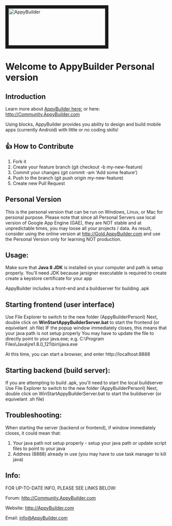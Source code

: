 <img src="https://github.com/AppyBuilder/AppyBuilder-Source/blob/master/appinventor/aiplayapp/assets/Title.png" alt="AppyBuilder" width="301" height="115" border="10" />

# Welcome to AppyBuilder Personal version

## Introduction

Learn more about [AppyBuilder here:](http://help.AppyBuilder.com) or here: http://Community.AppyBuilder.com

Using blocks, AppyBuilder provides you ability to design and build mobile apps (currently Android) with little or no coding skills!
<img src="https://help.appybuilder.com/assets/tutRatingBar3.png" alt="" />

## 👍 How to Contribute
1. Fork it
2. Create your feature branch (git checkout -b my-new-feature)
3. Commit your changes (git commit -am 'Add some feature')
4. Push to the branch (git push origin my-new-feature)
5. Create new Pull Request

## Personal Version
This is the personal version that can be run on Windows, Linux, or Mac for personal purpose.
Please note that since all Personal Servers use local version of Google App Engine (GAE), they are NOT stable and at unpredictable times, you may loose all your projects / data. As result, consider using the online version at http://Gold.AppyBuilder.com and use the Personal Version only for learning NOT production.

## Usage:
Make sure that **Java 8 JDK** is installed on your computer and path is setup properly.
You'll need JDK because jarsigner executable is required to create create a keystore certificate for your app

AppyBuilder includes a front-end and a buildserver for building .apk

## Starting frontend (user interface)
Use File Explorer to switch to the new folder (AppyBuilderPersonl)
Next, double click on **WinStartAppyBuilderServer.bat** to start the frontend (or equivelant .sh file)
  IF the popup window immediately closes, this means that your java path is not setup properly
    You may have to update the file to directly point to your java.exe; e.g.
    C:\Program Files\Java\jre1.8.0_121\bin\java.exe
    
   At this time, you can start a browser, and enter http://localhost:8888 

## Starting backend (build server):
If you are attempting to build .apk, you'll need to start the local buildserver
Use File Explorer to switch to the new folder (AppyBuilderPersonl)
Next, double click on WinStartAppyBuilderServer.bat to start the buildserver (or equivelant .sh file)

## Troubleshooting:
When starting the server (backend or frontend), if window immediately closes, it could mean that:
1. Your java path not setup properly - setup your java path or update script files to point to your java
2. Address (8888) already in use (you may have to use task manager to kill java)


## Info:
FOR UP-TO-DATE INFO, PLEASE SEE LINKS BELOW:

Forum: http://Community.AppyBuilder.com

Website: http://AppyBuilder.com

Email: info@AppyBuilder.com

